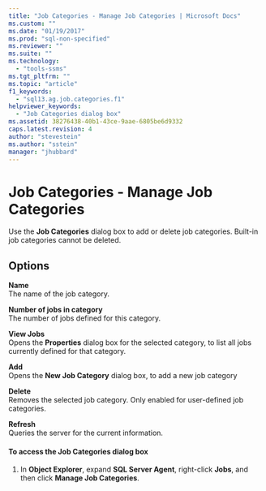 ```yaml
---
title: "Job Categories - Manage Job Categories | Microsoft Docs"
ms.custom: ""
ms.date: "01/19/2017"
ms.prod: "sql-non-specified"
ms.reviewer: ""
ms.suite: ""
ms.technology: 
  - "tools-ssms"
ms.tgt_pltfrm: ""
ms.topic: "article"
f1_keywords: 
  - "sql13.ag.job.categories.f1"
helpviewer_keywords: 
  - "Job Categories dialog box"
ms.assetid: 38276438-40b1-43ce-9aae-6805be6d9332
caps.latest.revision: 4
author: "stevestein"
ms.author: "sstein"
manager: "jhubbard"
---
```

# Job Categories - Manage Job Categories
Use the **Job Categories** dialog box to add or delete job categories. Built-in job categories cannot be deleted.  
  
## Options  
**Name**  
The name of the job category.  
  
**Number of jobs in category**  
The number of jobs defined for this category.  
  
**View Jobs**  
Opens the **Properties** dialog box for the selected category, to list all jobs currently defined for that category.  
  
**Add**  
Opens the **New Job Category** dialog box, to add a new job category  
  
**Delete**  
Removes the selected job category. Only enabled for user-defined job categories.  
  
**Refresh**  
Queries the server for the current information.  
  
#### To access the Job Categories dialog box  
  
1.  In **Object Explorer**, expand **SQL Server Agent**, right-click **Jobs**, and then click **Manage Job Categories**.  
  

